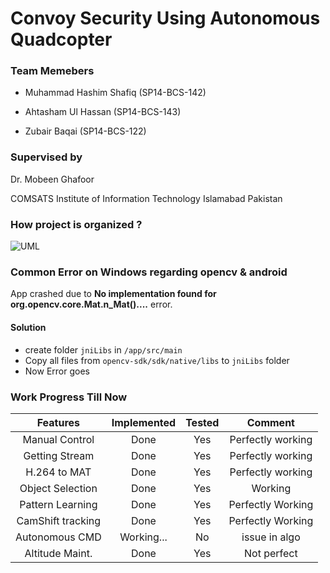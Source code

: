# Convoy Security Using Autonomous Quadcopter

### Team Memebers
* Muhammad Hashim Shafiq (SP14-BCS-142)

* Ahtasham Ul Hassan (SP14-BCS-143)

* Zubair Baqai (SP14-BCS-122)

### Supervised by

   Dr. Mobeen Ghafoor
   
   COMSATS Institute of Information Technology Islamabad Pakistan 


### How project is organized ?

![UML](https://raw.githubusercontent.com/Parrot-Developers/Samples/master/Android/uml/mobile_uml_classes.png "UML Bebop Drone Sample")


### Common Error on Windows regarding opencv & android

App crashed due to __No implementation found for org.opencv.core.Mat.n_Mat()....__ error.
#### Solution
 * create folder `jniLibs` in `/app/src/main`
 * Copy all files from `opencv-sdk/sdk/native/libs` to `jniLibs` folder
 * Now Error goes
 
 ### Work Progress Till Now
 
 | Features        | Implemented     | Tested          | Comment         |
 |:---------------:|:---------------:|:---------------:|:---------------:|
 | Manual Control  |  Done           | Yes             |Perfectly working|
 | Getting Stream  |  Done           | Yes             |Perfectly working|
 | H.264 to MAT    |  Done           | Yes             |Perfectly working|
 | Object Selection|  Done           | Yes             | Working         |
 | Pattern Learning|  Done           | Yes             |Perfectly Working|
 | CamShift tracking| Done           | Yes             |Perfectly Working|
 | Autonomous CMD   | Working...     | No              | issue in algo   |
 | Altitude Maint.  | Done           | Yes             | Not perfect     |
 
 
